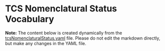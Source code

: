 # TCS Nomenclatural Status Vocabulary

**Note:** The content below is created dynamically from the
[tcsNomenclaturalStatus.yaml](./tcsNomenclaturalStatus.yaml) file. Please do not
edit the markdown directly, but make any changes in the YAML file.
